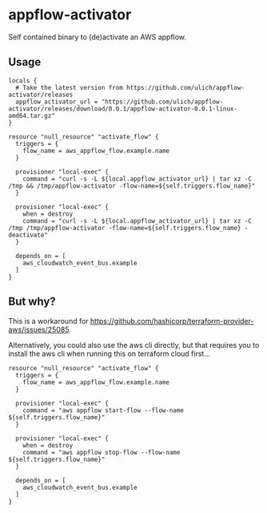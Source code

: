 # appflow-activator

Self contained binary to (de)activate an AWS appflow.

## Usage

```
locals {
  # Take the latest version from https://github.com/ulich/appflow-activator/releases
  appflow_activator_url = "https://github.com/ulich/appflow-activator/releases/download/0.0.1/appflow-activator-0.0.1-linux-amd64.tar.gz"
}

resource "null_resource" "activate_flow" {
  triggers = {
    flow_name = aws_appflow_flow.example.name
  }

  provisioner "local-exec" {
    command = "curl -s -L ${local.appflow_activator_url} | tar xz -C /tmp && /tmp/appflow-activator -flow-name=${self.triggers.flow_name}"
  }

  provisioner "local-exec" {
    when = destroy
    command = "curl -s -L ${local.appflow_activator_url} | tar xz -C /tmp /tmp/appflow-activator -flow-name=${self.triggers.flow_name} -deactivate"
  } 

  depends_on = [
    aws_cloudwatch_event_bus.example
  ]
}
```

## But why?

This is a workaround for https://github.com/hashicorp/terraform-provider-aws/issues/25085.

Alternatively, you could also use the aws cli directly, but that requires you to install the aws cli when running this on terraform cloud first...

```
resource "null_resource" "activate_flow" {
  triggers = {
    flow_name = aws_appflow_flow.example.name
  }

  provisioner "local-exec" {
    command = "aws appflow start-flow --flow-name ${self.triggers.flow_name}"
  }

  provisioner "local-exec" {
    when = destroy
    command = "aws appflow stop-flow --flow-name ${self.triggers.flow_name}"
  } 

  depends_on = [
    aws_cloudwatch_event_bus.example
  ]
}
```
